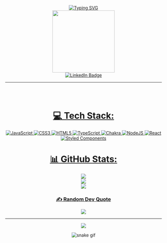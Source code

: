 <div align="center">
<a href="https://git.io/typing-svg"><img src="https://readme-typing-svg.herokuapp.com?font=Fira+Code&pause=1000&color=FF42BCFD&center=true&vCenter=true&multiline=true&width=435&height=120&lines=Hey+there+%F0%9F%91%8B;My+name+is+Jessica+Yve%2C;I'm+33+years+old+and+from+Brazil.;Welcome+to+my+Github+%F0%9F%9A%80" alt="Typing SVG" /></a> 
</div>

<div id="header" align="center">
  <img src="https://media.giphy.com/media/paTz7UZbPfTZFRYnnB/giphy.gif" width="200"/>
</div>

<div id="badges" align="center">
<a href="https://www.linkedin.com/in/jessica-yve-31814125">
    <img src="https://img.shields.io/badge/LinkedIn-blue?style=for-the-badge&logo=linkedin&logoColor=white" alt="LinkedIn Badge"/>
  </a>
  <a href=
  </div>





<hr>
<br>
<br>



# 💻 Tech Stack:
![JavaScript](https://img.shields.io/badge/javascript-%23323330.svg?style=for-the-badge&logo=javascript&logoColor=%23F7DF1E) ![CSS3](https://img.shields.io/badge/css3-%231572B6.svg?style=for-the-badge&logo=css3&logoColor=white) ![HTML5](https://img.shields.io/badge/html5-%23E34F26.svg?style=for-the-badge&logo=html5&logoColor=white) ![TypeScript](https://img.shields.io/badge/typescript-%23007ACC.svg?style=for-the-badge&logo=typescript&logoColor=white) ![Chakra](https://img.shields.io/badge/chakra-%234ED1C5.svg?style=for-the-badge&logo=chakraui&logoColor=white) ![NodeJS](https://img.shields.io/badge/node.js-6DA55F?style=for-the-badge&logo=node.js&logoColor=white) ![React](https://img.shields.io/badge/react-%2320232a.svg?style=for-the-badge&logo=react&logoColor=%2361DAFB) ![Styled Components](https://img.shields.io/badge/styled--components-DB7093?style=for-the-badge&logo=styled-components&logoColor=white)
# 📊 GitHub Stats:
![](https://github-readme-stats.vercel.app/api?username=jessicayve&theme=radical&hide_border=false&include_all_commits=false&count_private=false)<br/>
![](https://github-readme-streak-stats.herokuapp.com/?user=jessicayve&theme=radical&hide_border=false)<br/>
![](https://github-readme-stats.vercel.app/api/top-langs/?username=jessicayve&theme=radical&hide_border=false&include_all_commits=false&count_private=false&layout=compact)

### ✍️ Random Dev Quote
![](https://quotes-github-readme.vercel.app/api?type=horizontal&theme=radical)

---
[![](https://visitcount.itsvg.in/api?id=jessicayve&icon=0&color=0)](https://visitcount.itsvg.in)

<!-- Proudly created with GPRM ( https://gprm.itsvg.in ) -->

![snake gif](https://github.com/jessicayve/jessicayve/blob/output/github-contribution-grid-snake.svg)
